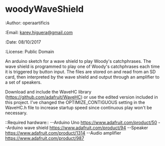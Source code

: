 # woodyWaveShield
:Author: operaartificis

:Email: karey.higuera@gmail.com

:Date: 08/10/2017

:License: Public Domain

An arduino sketch for a wave shield to play Woody's catchphrases. 
The wave shield is programmed to play one of Woody's catchphrases each time it is triggered by button input.
The files are stored on and read from an SD card, then interpreted by the wave shield and output through an amplifier to a set of speakers. 

Download and include the WaveHC library (https://github.com/adafruit/WaveHC) or use the edited version included in this project. I've changed the OPTIMIZE_CONTIGUOUS setting in the WaveHC.h file to increase startup speed since continuous play won't be necessary. 

::Required hardware::
--Arduino Uno https://www.adafruit.com/product/50
--Arduino wave shield https://www.adafruit.com/product/94
--Speaker https://www.adafruit.com/product/1314
--Audio amplifier https://www.adafruit.com/product/987
